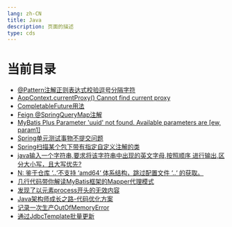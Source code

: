 ```yaml
---
lang: zh-CN    
title: Java  
description: 页面的描述   
type: cds
---
```


# 当前目录

- [@Pattern注解正则表达式校验逗号分隔字符](@Pattern注解正则表达式校验逗号分隔字符.md)  
- [AopContext.currentProxy() Cannot find current proxy](AopContextCurrentProxyCannotFindCurrentProxy.md)  
- [CompletableFuture用法](CompletableFuture用法.md)  
- [Feign @SpringQueryMap注解](Feign@SpringQueryMap注解.md)  
- [MyBatis Plus Parameter 'uuid' not found. Available parameters are [ew, param1]](MyBatisBindingExceptionParameterXXXNotFound.md)  
- [Spring单元测试事物不提交问题](Spring单元测试事物不提交问题.md)  
- [Spring扫描某个包下带有指定自定义注解的类](Spring扫描某个包下带有指定自定义注解的类.md)  
- [java输入一个字符串,要求将该字符串中出现的英文字母,按照顺序 进行输出,区分大小写，且大写优先?](java输入一个字符串,要求将该字符串中出现的英文字母,按照顺序进行输出,区分大小写,且大写优先.md)  
- [N: 鉴于仓库 ‘..‘不支持 ‘amd64‘ 体系结构，跳过配置文件 ‘..‘ 的获取。](仓库不支持amd64体系结构，跳过配置文件..的获取.md)  
- [几行代码带你解读MyBatis框架的Mapper代理模式](几行代码带你解读MyBatis框架的Mapper代理模式.md)  
- [发现了以元素process开头的无效内容](发现了以元素process开头的无效内容.md)  
- [Java架构师成长之路-代码优化方案](架构师成长之路.md)  
- [记录一次生产OutOfMemoryError](记录一次生产OutOfMemoryError.md)  
- [通过JdbcTemplate批量更新](通过JdbcTemplate批量更新.md)  

<Comment></Comment>
